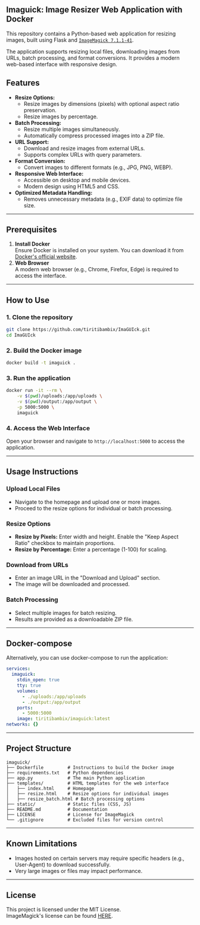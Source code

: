 
## **Imaguick: Image Resizer Web Application with Docker**

This repository contains a Python-based web application for resizing images, built using Flask and [`ImageMagick 7.1.1-41`](https://github.com/ImageMagick/ImageMagick/releases/tag/7.1.1-41).

The application supports resizing local files, downloading images from URLs, batch processing, and format conversions. It provides a modern web-based interface with responsive design.

## **Features**

- **Resize Options:**
  - Resize images by dimensions (pixels) with optional aspect ratio preservation.
  - Resize images by percentage.
- **Batch Processing:**
  - Resize multiple images simultaneously.
  - Automatically compress processed images into a ZIP file.
- **URL Support:**
  - Download and resize images from external URLs.
  - Supports complex URLs with query parameters.
- **Format Conversion:**
  - Convert images to different formats (e.g., JPG, PNG, WEBP).
- **Responsive Web Interface:**
  - Accessible on desktop and mobile devices.
  - Modern design using HTML5 and CSS.
- **Optimized Metadata Handling:**
  - Removes unnecessary metadata (e.g., EXIF data) to optimize file size.

---

## **Prerequisites**

1. **Install Docker**  
   Ensure Docker is installed on your system. You can download it from [Docker's official website](https://www.docker.com/).
2. **Web Browser**  
   A modern web browser (e.g., Chrome, Firefox, Edge) is required to access the interface.

---

## **How to Use**

### 1. **Clone the repository**

```bash
git clone https://github.com/tiritibambix/ImaGUIck.git
cd ImaGUIck
```

### 2. **Build the Docker image**

```bash
docker build -t imaguick .
```

### 3. **Run the application**

```bash
docker run -it --rm \
    -v $(pwd)/uploads:/app/uploads \
    -v $(pwd)/output:/app/output \
    -p 5000:5000 \
    imaguick
```

### 4. **Access the Web Interface**

Open your browser and navigate to `http://localhost:5000` to access the application.

---

## **Usage Instructions**

### Upload Local Files
- Navigate to the homepage and upload one or more images.
- Proceed to the resize options for individual or batch processing.

### Resize Options
- **Resize by Pixels:** Enter width and height. Enable the "Keep Aspect Ratio" checkbox to maintain proportions.
- **Resize by Percentage:** Enter a percentage (1-100) for scaling.

### Download from URLs
- Enter an image URL in the "Download and Upload" section.
- The image will be downloaded and processed.

### Batch Processing
- Select multiple images for batch resizing.
- Results are provided as a downloadable ZIP file.

---

## **Docker-compose**

Alternatively, you can use docker-compose to run the application:

```yaml
services:
  imaguick:
    stdin_open: true
    tty: true
    volumes:
      - ./uploads:/app/uploads
      - ./output:/app/output
    ports:
      - 5000:5000
    image: tiritibambix/imaguick:latest
networks: {}
```

---

## **Project Structure**

```
imaguick/
├── Dockerfile         # Instructions to build the Docker image
├── requirements.txt   # Python dependencies
├── app.py             # The main Python application
├── templates/         # HTML templates for the web interface
│   ├── index.html     # Homepage
│   ├── resize.html    # Resize options for individual images
│   ├── resize_batch.html # Batch processing options
├── static/            # Static files (CSS, JS)
├── README.md          # Documentation
├── LICENSE            # License for ImageMagick
└── .gitignore         # Excluded files for version control
```

---

## **Known Limitations**

- Images hosted on certain servers may require specific headers (e.g., User-Agent) to download successfully.
- Very large images or files may impact performance.

---

## **License**

This project is licensed under the MIT License.  
ImageMagick's license can be found [HERE](https://github.com/tiritibambix/ImaGUIck/blob/main/LICENSE).
